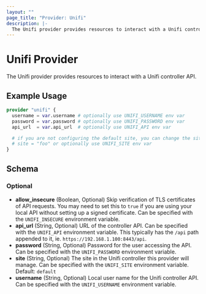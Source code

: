 ```yaml
---
layout: ""
page_title: "Provider: Unifi"
description: |-
  The Unifi provider provides resources to interact with a Unifi controller API.
---
```


# Unifi Provider

The Unifi provider provides resources to interact with a Unifi controller API.

## Example Usage

```terraform
provider "unifi" {
  username = var.username # optionally use UNIFI_USERNAME env var
  password = var.password # optionally use UNIFI_PASSWORD env var
  api_url  = var.api_url  # optionally use UNIFI_API env var

  # if you are not configuring the default site, you can change the site
  # site = "foo" or optionally use UNIFI_SITE env var
}
```

## Schema

### Optional

- **allow_insecure** (Boolean, Optional) Skip verification of TLS certificates of API requests. You may need to set this to `true` if you are using your local API without setting up a signed certificate. Can be specified with the `UNIFI_INSECURE` environment variable.
- **api_url** (String, Optional) URL of the controller API. Can be specified with the `UNIFI_API` environment variable. This typically has the `/api` path appended to it, ie. `https://192.168.1.100:8443/api`.
- **password** (String, Optional) Password for the user accessing the API. Can be specified with the `UNIFI_PASSWORD` environment variable.
- **site** (String, Optional) The site in the Unifi controller this provider will manage. Can be specified with the `UNIFI_SITE` environment variable. Default: `default`
- **username** (String, Optional) Local user name for the Unifi controller API. Can be specified with the `UNIFI_USERNAME` environment variable.
